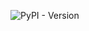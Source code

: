 <!-- <h1 align="center">

<img src="https://example.com/logo.svg" width="300">

</h1><br> --> 

![PyPI - Version](https://img.shields.io/pypi/v/axm?style=for-the-badge&logo=python&logoColor=%23FFF&color=%233776AB)
